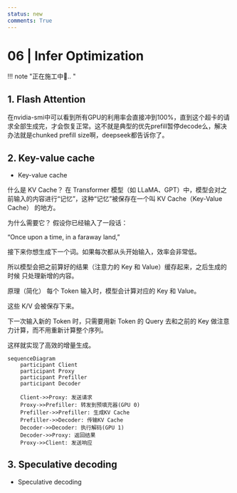 ```yaml
---
status: new
comments: True
--- 
```

# 06 | Infer Optimization


!!! note "正在施工中👷.. "

## 1. Flash Attention

在nvidia-smi中可以看到所有GPU的利用率会直接冲到100%，直到这个超卡的请求全部生成完，才会恢复正常。这不就是典型的优先prefill暂停decode么，解决办法就是chunked prefill size啊，deepseek都告诉你了。

## 2. Key-value cache
- Key-value cache


什么是 KV Cache？
在 Transformer 模型（如 LLaMA、GPT）中，模型会对之前输入的内容进行“记忆”，这种“记忆”被保存在一个叫 KV Cache（Key-Value Cache） 的地方。

为什么需要它？
假设你已经输入了一段话：

“Once upon a time, in a faraway land,”

接下来你想生成下一个词。如果每次都从头开始输入，效率会非常低。

所以模型会把之前算好的结果（注意力的 Key 和 Value）缓存起来，之后生成的时候 只处理新增的内容。

原理（简化）
每个 Token 输入时，模型会计算对应的 Key 和 Value。

这些 K/V 会被保存下来。

下一次输入新的 Token 时，只需要用新 Token 的 Query 去和之前的 Key 做注意力计算，而不用重新计算整个序列。

这样就实现了高效的增量生成。


```mermaid
sequenceDiagram
    participant Client
    participant Proxy
    participant Prefiller
    participant Decoder
    
    Client->>Proxy: 发送请求
    Proxy->>Prefiller: 转发到预填充器(GPU 0)
    Prefiller->>Prefiller: 生成KV Cache
    Prefiller->>Decoder: 传输KV Cache
    Decoder->>Decoder: 执行解码(GPU 1)
    Decoder->>Proxy: 返回结果
    Proxy->>Client: 发送响应
```
## 3. Speculative decoding
- Speculative decoding





